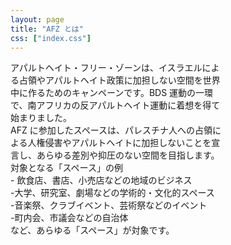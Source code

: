 ```yaml
---
layout: page
title: "AFZ とは"
css: ["index.css"]
---
```

<p>アパルトヘイト・フリー・ゾーンは、イスラエルによ<br />る占領やアパルトヘイト政策に加担しない空間を世界<br />中に作るためのキャンペーンです。BDS 運動の一環<br />で、南アフリカの反アパルトヘイト運動に着想を得て<br />始まりました。<br />AFZ に参加したスペースは、パレスチナ人への占領に<br />よる人権侵害やアパルトヘイトに加担しないことを宣<br />言し、あらゆる差別や抑圧のない空間を目指します。<br />対象となる「スペース」の例<br />- 飲食店、書店、小売店などの地域のビジネス<br />-大学、研究室、劇場などの学術的・文化的スペース<br />-音楽祭、クラブイベント、芸術祭などのイベント<br />-町内会、市議会などの自治体<br />など、あらゆる「スペース」が対象です。</p>
